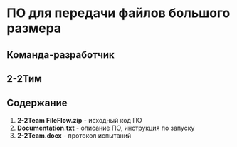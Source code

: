 # **ПО для передачи файлов большого размера**
## Команда-разработчик
## 2-2Тим
## Содержание
1. __2-2Team FileFlow.zip__ - исходный код ПО
2. __Documentation.txt__ - описание ПО, инструкция по запуску
3. __2-2Team.docx__ - протокол испытаний
